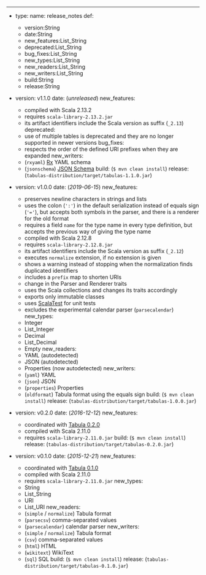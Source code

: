---
- type:
    name: release_notes
    def:
    - version:String
    - date:String
    - new_features:List_String
    - deprecated:List_String
    - bug_fixes:List_String
    - new_types:List_String
    - new_readers:List_String
    - new_writers:List_String
    - build:String
    - release:String

- version: v1.1.0
  date: (*unreleased*)
  new_features:
  - compiled with Scala 2.13.2
  - requires `scala-library-2.13.2.jar`
  - its artifact identifiers include the Scala version as suffix (`_2.13`)
  deprecated:
  - use of multiple tables is deprecated and they are no longer supported in newer
    versions
  bug_fixes:
  - respects the order of the defined URI prefixes when they are expanded
  new_writers:
  - (`rxyaml`) [Rx](http://rx.codesimply.com/) YAML schema
  - (`jsonschema`) [JSON Schema](https://json-schema.org/)
  build: (`$ mvn clean install`)
  release: (`tabulas-distribution/target/tabulas-1.1.0.jar`)

- version: v1.0.0
  date: (*2019-06-15*)
  new_features:
  - preserves newline characters in strings and lists
  - uses the colon (`':'`) in the default serialization instead of equals sign (`'='`),
    but accepts both symbols in the parser, and there is a renderer for the old format
  - requires a field `name` for the type name in every type definition, but accepts
    the previous way of giving the type name
  - compiled with Scala 2.12.8
  - requires `scala-library-2.12.8.jar`
  - its artifact identifiers include the Scala version as suffix (`_2.12`)
  - executes `normalize` extension, if no extension is given
  - shows a warning instead of stopping when the normalization finds duplicated identifiers
  - includes a `prefix` map to shorten URIs
  - change in the Parser and Renderer traits
  - uses the Scala collections and changes its traits accordingly
  - exports only immutable classes
  - uses [ScalaTest](http://www.scalatest.org) for unit tests
  - excludes the experimental calendar parser (`parsecalendar`)
  new_types:
  - Integer
  - List_Integer
  - Decimal
  - List_Decimal
  - Empty
  new_readers:
  - YAML (autodetected)
  - JSON (autodetected)
  - Properties (now autodetected)
  new_writers:
  - (`yaml`) YAML
  - (`json`) JSON
  - (`properties`) Properties
  - (`oldformat`) Tabula format using the equals sign
  build: (`$ mvn clean install`)
  release: (`tabulas-distribution/target/tabulas-1.0.0.jar`)

- version: v0.2.0
  date: (*2016-12-12*)
  new_features:
  - coordinated with [Tabula 0.2.0](https://github.com/julianmendez/tabula)
  - compiled with Scala 2.11.0
  - requires `scala-library-2.11.0.jar`
  build: (`$ mvn clean install`)
  release: (`tabulas-distribution/target/tabulas-0.2.0.jar`)

- version: v0.1.0
  date: (*2015-12-21*)
  new_features:
  - coordinated with [Tabula 0.1.0](https://github.com/julianmendez/tabula)
  - compiled with Scala 2.11.0
  - requires `scala-library-2.11.0.jar`
  new_types:
  - String
  - List_String
  - URI
  - List_URI
  new_readers:
  - (`simple` / `normalize`) Tabula format
  - (`parsecsv`) comma-separated values
  - (`parsecalendar`) calendar parser
  new_writers:
  - (`simple` / `normalize`) Tabula format
  - (`csv`) comma-separated values
  - (`html`) HTML
  - (`wikitext`) WikiText
  - (`sql`) SQL
  build: (`$ mvn clean install`)
  release: (`tabulas-distribution/target/tabulas-0.1.0.jar`)


